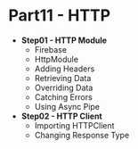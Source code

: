 # Part11 - HTTP


- **Step01 - HTTP Module**
  - Firebase
  - HttpModule
  - Adding Headers
  - Retrieving Data
  - Overriding Data
  - Catching Errors
  - Using Async Pipe
- **Step02 - HTTP Client**
  - Importing HTTPClient
  - Changing Response Type



